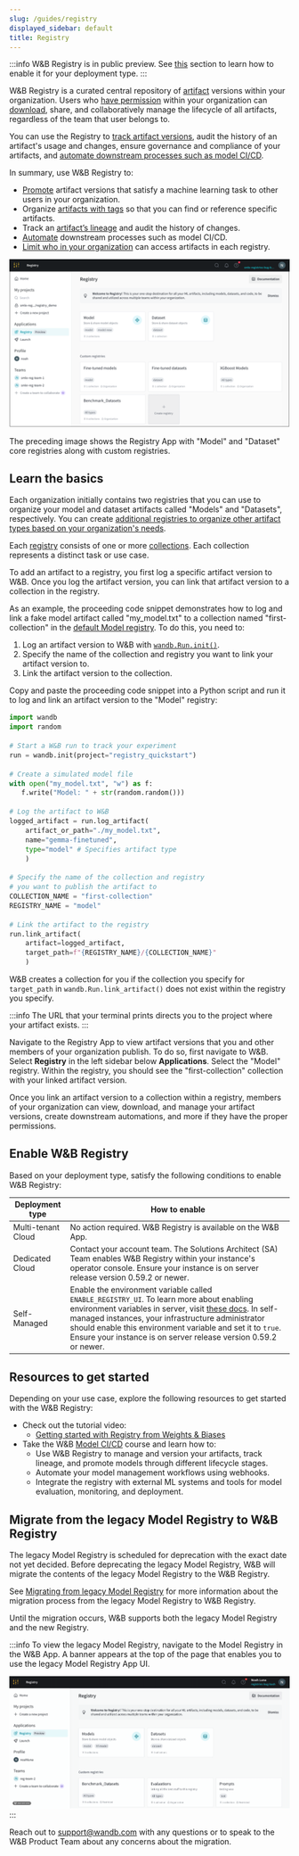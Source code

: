 ```yaml
---
slug: /guides/registry
displayed_sidebar: default
title: Registry
---
```


:::info
W&B Registry is in public preview. See [this](#enable-wb-registry) section to learn how to enable it for your deployment type.
:::


W&B Registry is a curated central repository of [artifact](../artifacts/intro.md) versions within your organization. Users who [have permission](./configure_registry.md) within your organization can [download](./download_use_artifact.md), share, and collaboratively manage the lifecycle of all artifacts, regardless of the team that user belongs to.

You can use the Registry to [track artifact versions](./link_version.md), audit the history of an artifact's usage and changes, ensure governance and compliance of your artifacts, and [automate downstream processes such as model CI/CD](../automations/intro.md).

In summary, use W&B Registry to:

- [Promote](./link_version.md) artifact versions that satisfy a machine learning task to other users in your organization.
- Organize [artifacts with tags](./organize-with-tags.md) so that you can find or reference specific artifacts.
- Track an [artifact’s lineage](../model_registry/model-lineage.md) and audit the history of changes.
- [Automate](../model_registry/model-registry-automations.md) downstream processes such as model CI/CD.
- [Limit who in your organization](./configure_registry.md) can access artifacts in each registry.

<!-- - Quickly find or reference important artifacts with a unique identifier known as aliases.-->

![](/images/registry/registry_landing_page.png)

The preceding image shows the Registry App with "Model" and "Dataset" core registries along with custom registries.


## Learn the basics
Each organization initially contains two registries that you can use to organize your model and dataset artifacts called "Models" and "Datasets", respectively. You can create [additional registries to organize other artifact types based on your organization's needs](./registry_types.md). 

Each [registry](./configure_registry.md) consists of one or more [collections](./create_collection.md). Each collection represents a distinct task or use case.

To add an artifact to a registry, you first log a specific artifact version to W&B. Once you log the artifact version, you can link that artifact version to a collection in the registry.

As an example, the proceeding code snippet demonstrates how to log and link a fake model artifact called "my_model.txt" to a collection named "first-collection" in the [default Model registry](./registry_types.md). To do this, you need to:

1. Log an artifact version to W&B with [`wandb.Run.init()`](../../ref/python/run.md).
2. Specify the name of the collection and registry you want to link your artifact version to.
2. Link the artifact version to the collection.

Copy and paste the proceeding code snippet into a Python script and run it to log and link an artifact version to the "Model" registry:

```python title="hello_collection.py"
import wandb
import random

# Start a W&B run to track your experiment
run = wandb.init(project="registry_quickstart") 

# Create a simulated model file
with open("my_model.txt", "w") as f:
   f.write("Model: " + str(random.random()))

# Log the artifact to W&B
logged_artifact = run.log_artifact(
    artifact_or_path="./my_model.txt", 
    name="gemma-finetuned", 
    type="model" # Specifies artifact type
    )

# Specify the name of the collection and registry
# you want to publish the artifact to
COLLECTION_NAME = "first-collection"
REGISTRY_NAME = "model"

# Link the artifact to the registry
run.link_artifact(
    artifact=logged_artifact, 
    target_path=f"{REGISTRY_NAME}/{COLLECTION_NAME}"
    )
```

W&B creates a collection for you if the collection you specify for `target_path` in `wandb.Run.link_artifact()` does not exist within the registry you specify.

:::info
The URL that your terminal prints directs you to the project where your artifact exists. 
:::

Navigate to the Registry App to view artifact versions that you and other members of your organization publish. To do so, first navigate to W&B. Select **Registry** in the left sidebar below **Applications**. Select the "Model" registry. Within the registry, you should see the "first-collection" collection with your linked artifact version.

Once you link an artifact version to a collection within a registry, members of your organization can view, download, and manage your artifact versions, create downstream automations, and more if they have the proper permissions. 

## Enable W&B Registry

Based on your deployment type, satisfy the following conditions to enable W&B Registry:

| Deployment type | How to enable |
| ----- | ----- |
| Multi-tenant Cloud | No action required. W&B Registry is available on the W&B App. |
| Dedicated Cloud | Contact your account team. The Solutions Architect (SA) Team enables W&B Registry within your instance's operator console. Ensure your instance is on server release version 0.59.2 or newer.|
| Self-Managed   | Enable the environment variable called `ENABLE_REGISTRY_UI`. To learn more about enabling environment variables in server, visit [these docs](/guides/hosting/env-vars). In self-managed instances, your infrastructure administrator should enable this environment variable and set it to `true`. Ensure your instance is on server release version 0.59.2 or newer.|


## Resources to get started

Depending on your use case, explore the following resources to get started with the W&B Registry:

* Check out the tutorial video:
    * [Getting started with Registry from Weights & Biases](https://www.youtube.com/watch?v=p4XkVOsjIeM)
* Take the W&B [Model CI/CD](https://www.wandb.courses/courses/enterprise-model-management) course and learn how to:
    * Use W&B Registry to manage and version your artifacts, track lineage, and promote models through different lifecycle stages.
    * Automate your model management workflows using webhooks.
    * Integrate the registry with external ML systems and tools for model evaluation, monitoring, and deployment.



## Migrate from the legacy Model Registry to W&B Registry

The legacy Model Registry is scheduled for deprecation with the exact date not yet decided. Before deprecating the legacy Model Registry, W&B will migrate the contents of the legacy Model Registry to the W&B Registry. 


See [Migrating from legacy Model Registry](./model_registry_eol.md) for more information about the migration process from the legacy Model Registry to W&B Registry.

Until the migration occurs, W&B supports both the legacy Model Registry and the new Registry. 

:::info
To view the legacy Model Registry, navigate to the Model Registry in the W&B App. A banner appears at the top of the page that enables you to use the legacy Model Registry App UI.

![](/images/registry/nav_to_old_model_reg.gif)
:::


Reach out to support@wandb.com with any questions or to speak to the W&B Product Team about any concerns about the migration.